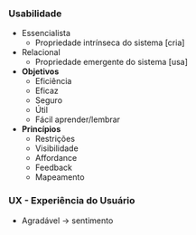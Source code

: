 ### Usabilidade

* Essencialista
  * Propriedade intrínseca do sistema [cria]
* Relacional
  * Propriedade emergente do sistema [usa]
* **Objetivos**
  * Eficiência
  * Eficaz
  * Seguro
  * Útil
  * Fácil aprender/lembrar
* **Princípios**
  * Restrições
  * Visibilidade
  * Affordance
  * Feedback
  * Mapeamento

### UX - Experiência do Usuário

* Agradável -> sentimento